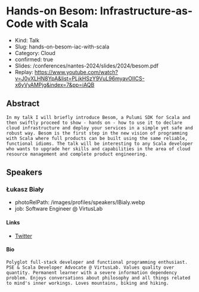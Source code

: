 # Hands-on Besom: Infrastructure-as-Code with Scala

- Kind: Talk
- Slug: hands-on-besom-iac-with-scala
- Category: Cloud
- confirmed: true
- Slides: /conferences/nantes-2024/slides/2024/besom.pdf
- Replay: https://www.youtube.com/watch?v=J0vXLHN8YpA&list=PLjkHSzY9VuL96myavOIICS-x6yVyAMPjg&index=7&pp=iAQB

## Abstract

```
In my talk I will briefly introduce Besom, a Pulumi SDK for Scala and then swiftly proceed to show - hands on - how to use it to declare cloud infrastructure and deploy your services in a simple yet safe and robust way. Besom is the first step in the new vision of programming with Scala where full products can be built using the same reliable, functional idioms. The talk will be interesting to any Scala developer who wants to upgrade her skills and capabilities in the area of cloud resource management and complete product engineering.
```

## Speakers

### Łukasz Biały

- photoRelPath: /images/profiles/speakers/lBialy.webp
- job: Software Engineer @ VirtusLab

#### Links

- [Twitter](https://twitter.com/lukasz_bialy)

#### Bio

```
Polyglot full-stack developer and functional programming enthusiast. PSE & Scala Developer Advocate @ VirtusLab. Values quality over quantity. Permanent learner with a severe information dependency problem. Enjoys conversations about philosophy and all things related to mind's inner workings. Loves mountains, biking and hiking.
```
